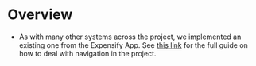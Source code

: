 # Overview

- As with many other systems across the project, we implemented an existing one from the Expensify App. See [this link](https://github.com/Expensify/App/blob/main/contributingGuides/NAVIGATION.md) for the full guide on how to deal with navigation in the project.
